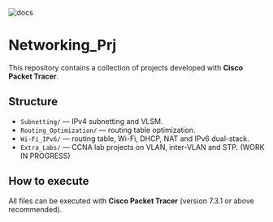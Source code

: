 ![docs](https://github.com/davide95ca-950/Networking_Prj/actions/workflows/docs.yml/badge.svg)

# Networking_Prj

This repository contains a collection of projects developed with **Cisco Packet Tracer**.  

## Structure
- `Subnetting/` — IPv4 subnetting and VLSM.
- `Routing_Optimization/` — routing table optimization.
- `Wi-Fi_IPv6/` — routing table, Wi-Fi, DHCP, NAT and IPv6 dual-stack.
- `Extra_Labs/` — CCNA lab projects on VLAN, inter-VLAN and STP. (WORK IN PROGRESS)

## How to execute
All files can be executed with **Cisco Packet Tracer** (version 7.3.1 or above recommended).
